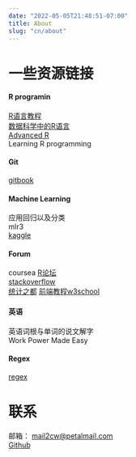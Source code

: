 ```yaml
---
date: "2022-05-05T21:48:51-07:00"
title: About
slug: "cn/about"
---
```


# 一些资源链接

#### R programin

[R语言教程](https://www.math.pku.edu.cn/teachers/lidf/)   
[数据科学中的R语言](https://bookdown.org/wangminjie/R4DS/)  
[Advanced R](https://adv-r.hadley.nz/)  
Learning R programming

#### Git

[gitbook](https://git-scm.com/book/zh/v2)

#### Machine Learning

应用回归以及分类  
mlr3  
[kaggle](https://www.kaggle.com/)

#### Forum

coursea
[R论坛](https://www.r-bloggers.com/)  
[stackoverflow](https://stackoverflow.com/)  
[统计之都](https://cosx.org/) 
[前端教程w3school](https://www.w3school.com.cn/h.asp)

#### 英语

英语词根与单词的说文解字  
Work Power Made Easy

#### Regex

[regex](https://deerchao.cn/tutorials/regex/regex.htm)

# 联系

邮箱： mail2cw@petalmail.com  
[Github](https://github.com/snowGlint)
